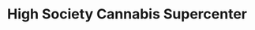 ---
title: "High Society Cannabis Supercenter"
url: /east-lansing/high-society-cannabis-supercenter/
shop: cannabis
---